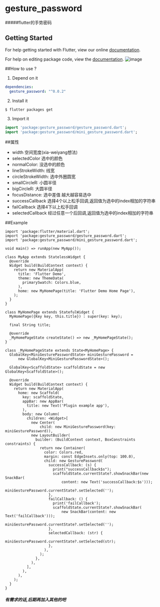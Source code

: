 # gesture_password

#####flutter的手势密码

## Getting Started

For help getting started with Flutter, view our online [documentation](https://flutter.io/).

For help on editing package code, view the [documentation](https://flutter.io/developing-packages/).
![image](https://github.com/zhangruiyu/flutter_gesture_password/blob/master/wow.gif)

##How to use ?

1. Depend on it
 
```yaml
dependencies:
  gesture_password: "^0.0.2"
```

2. Install it
 
```sh
$ flutter packages get
```

3. Import it

```dart
import 'package:gesture_password/gesture_password.dart';
import 'package:gesture_password/mini_gesture_password.dart';
```

##属性
* width 空间宽度(xia-weiyang想法)
* selectedColor 选中的颜色
* normalColor:  没选中的颜色
* lineStrokeWidth: 线宽
* circleStrokeWidth: 选中外圈圆宽
* smallCircleR: 小圆半径
* bigCircleR: 大圆半径
* focusDistance: 选中差值 越大越容易选中
* successCallback 选择4个以上松手回调,返回值为选中的index相加的字符串
* failCallback 选择4下以上松手回调
* selectedCallback 经过任意一个后回调,返回值为选中的index相加的字符串

##Example
```
import 'package:flutter/material.dart';
import 'package:gesture_password/gesture_password.dart';
import 'package:gesture_password/mini_gesture_password.dart';

void main() => runApp(new MyApp());

class MyApp extends StatelessWidget {
  @override
  Widget build(BuildContext context) {
    return new MaterialApp(
      title: 'Flutter Demo',
      theme: new ThemeData(
        primarySwatch: Colors.blue,
      ),
      home: new MyHomePage(title: 'Flutter Demo Home Page'),
    );
  }
}

class MyHomePage extends StatefulWidget {
  MyHomePage({Key key, this.title}) : super(key: key);

  final String title;

  @override
  _MyHomePageState createState() => new _MyHomePageState();
}

class _MyHomePageState extends State<MyHomePage> {
  GlobalKey<MiniGesturePasswordState> miniGesturePassword =
      new GlobalKey<MiniGesturePasswordState>();

  GlobalKey<ScaffoldState> scaffoldState = new GlobalKey<ScaffoldState>();

  @override
  Widget build(BuildContext context) {
    return new MaterialApp(
      home: new Scaffold(
        key: scaffoldState,
        appBar: new AppBar(
          title: new Text('Plugin example app'),
        ),
        body: new Column(
          children: <Widget>[
            new Center(
                child: new MiniGesturePassword(key: miniGesturePassword)),
            new LayoutBuilder(
              builder: (BuildContext context, BoxConstraints constraints) {
                return new Container(
                  color: Colors.red,
                  margin: const EdgeInsets.only(top: 100.0),
                  child: new GesturePassword(
                    successCallback: (s) {
                      print("successCallback$s");
                      scaffoldState.currentState?.showSnackBar(new SnackBar(
                          content: new Text('successCallback:$s')));
                      miniGesturePassword.currentState?.setSelected('');
                    },
                    failCallback: () {
                      print('failCallback');
                      scaffoldState.currentState?.showSnackBar(
                          new SnackBar(content: new Text('failCallback')));
                      miniGesturePassword.currentState?.setSelected('');
                    },
                    selectedCallback: (str) {
                      miniGesturePassword.currentState?.setSelected(str);
                    },
                  ),
                );
              },
            ),
          ],
        ),
      ),
    );
  }
}
```

##### 有需求的话,后期再加入其他的吧